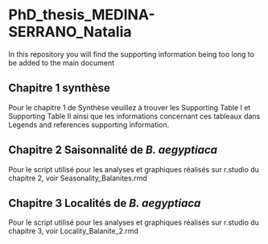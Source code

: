 # PhD_thesis_MEDINA-SERRANO_Natalia
In this repository you will find the supporting information being too long to be added to the main document
## Chapitre 1 synthèse 
Pour le chapitre 1 de Synthèse veuillez à trouver les Supporting Table I et Supporting Table II ainsi que les informations concernant ces tableaux dans Legends and references supporting information. 
## Chapitre 2 Saisonnalité de *B. aegyptiaca* 
Pour le script utilisé pour les analyses et graphiques réalisés sur r.studio du chapitre 2, voir Seasonality_Balanites.rmd 
## Chapitre 3 Localités de *B. aegyptiaca* 
Pour le script  utilisé pour les analyses et graphiques réalisés sur r.studio du chapitre 3, voir Locality_Balanite_2.rmd 
